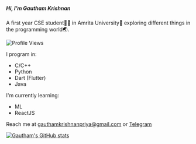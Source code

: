 ##### Hi, I’m Gautham Krishnan 
A first year CSE student🧑‍🎓 in Amrita University🏫 exploring different things in the programming world🌏.

![Profile Views](https://komarev.com/ghpvc/?username=gauthamk02)

I program in:
 - C/C++
 - Python
 - Dart (Flutter)
 - Java

I'm currently learning:
 - ML
 - ReactJS

Reach me at gauthamkrishnanpriya@gmail.com or [Telegram](https://t.me/itsme_gk)

[![Gautham's GitHub stats](https://github-readme-stats.vercel.app/api?username=gauthamk02&count_private=true&theme=radical)](https://github.com/anuraghazra/github-readme-stats)

<!---
Gk119/Gk119 is a ✨ special ✨ repository because its `README.md` (this file) appears on your GitHub profile.
You can click the Preview link to take a look at your changes.
--->

